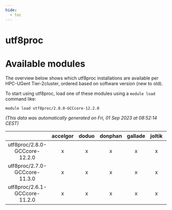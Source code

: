 ```yaml
---
hide:
  - toc
---
```


utf8proc
========

# Available modules


The overview below shows which utf8proc installations are available per HPC-UGent Tier-2cluster, ordered based on software version (new to old).

To start using utf8proc, load one of these modules using a `module load` command like:

```shell
module load utf8proc/2.8.0-GCCcore-12.2.0
```

*(This data was automatically generated on Fri, 01 Sep 2023 at 08:52:14 CEST)*  

| |accelgor|doduo|donphan|gallade|joltik|skitty|swalot|victini|
| :---: | :---: | :---: | :---: | :---: | :---: | :---: | :---: | :---: |
|utf8proc/2.8.0-GCCcore-12.2.0|x|x|x|x|x|x|x|x|
|utf8proc/2.7.0-GCCcore-11.3.0|x|x|x|x|x|x|x|x|
|utf8proc/2.6.1-GCCcore-11.2.0|x|x|x|x|x|x|x|x|
